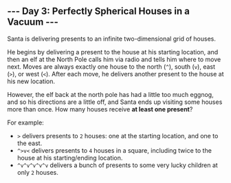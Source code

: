 ## --- Day 3: Perfectly Spherical Houses in a Vacuum ---

Santa is delivering presents to an infinite two-dimensional grid of houses.

He begins by delivering a present to the house at his starting location, and then an elf at the North Pole calls him via radio and tells him where to move next.  Moves are always exactly one house to the north (``^``), south (``v``), east (``>``), or west (``<``).  After each move, he delivers another present to the house at his new location.

However, the elf back at the north pole has had a little too much eggnog, and so his directions are a little off, and Santa ends up visiting some houses more than once.  How many houses receive **at least one present**?

For example:

* ``>`` delivers presents to ``2`` houses: one at the starting location, and one to the east.
* ``^>v<`` delivers presents to ``4`` houses in a square, including twice to the house at his starting/ending location.
* ``^v^v^v^v^v`` delivers a bunch of presents to some very lucky children at only ``2`` houses.

